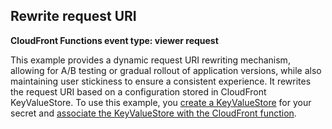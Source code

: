 ## Rewrite request URI

**CloudFront Functions event type: viewer request**

This example provides a dynamic request URI rewriting mechanism, allowing for A/B testing or gradual rollout of application versions, while also maintaining user stickiness to ensure a consistent experience. It rewrites the request URI based on a configuration stored in CloudFront KeyValueStore. To use this example, you [create a KeyValueStore](https://docs.aws.amazon.com/AmazonCloudFront/latest/DeveloperGuide/kvs-with-functions-create.html) for your secret and [associate the KeyValueStore with the CloudFront function](https://docs.aws.amazon.com/AmazonCloudFront/latest/DeveloperGuide/kvs-with-functions-associate.html).
